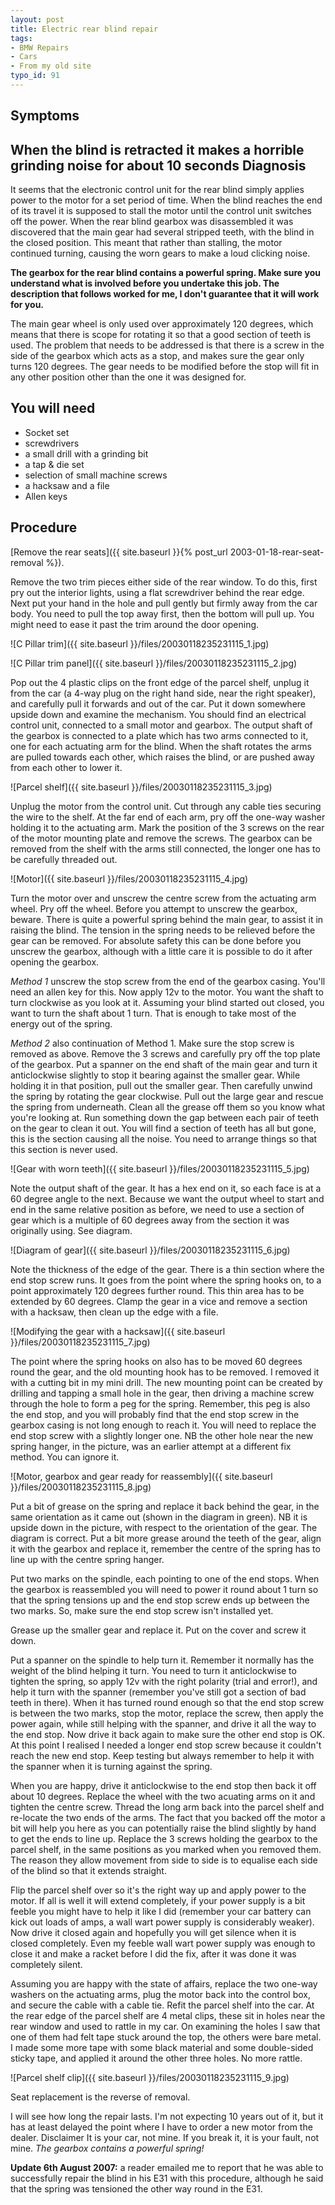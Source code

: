 ```yaml
---
layout: post
title: Electric rear blind repair
tags:
- BMW Repairs
- Cars
- From my old site
typo_id: 91
---
```

Symptoms
--------
When the blind is retracted it makes a horrible grinding noise for about 10 seconds
Diagnosis
---------
It seems that the electronic control unit for the rear blind simply applies power to the motor for a set period of time. When the blind reaches the end of its travel it is supposed to stall the motor until the control unit switches off the power.
When the rear blind gearbox was disassembled it was discovered that the main gear had several stripped teeth, with the blind in the closed position. This meant that rather than stalling, the motor continued turning, causing the worn gears to make a loud clicking noise.
<!-- read more -->
**The gearbox for the rear blind contains a powerful spring. Make sure you understand what is involved before you undertake this job. The description that follows worked for me, I don't guarantee that it will work for you.**

The main gear wheel is only used over approximately 120 degrees, which means that there is scope for rotating it so that a good section of teeth is used. The problem that needs to be addressed is that there is a screw in the side of the gearbox which acts as a stop, and makes sure the gear only turns 120 degrees. The gear needs to be modified before the stop will fit in any other position other than the one it was designed for.

You will need
-------------

* Socket set
* screwdrivers
* a small drill with a grinding bit
* a tap & die set
* selection of small machine screws
* a hacksaw and a file
* Allen keys

Procedure
---------
[Remove the rear seats]({{ site.baseurl }}{% post_url 2003-01-18-rear-seat-removal %}).

Remove the two trim pieces either side of the rear window. To do this, first pry out the interior lights, using a flat screwdriver behind the rear edge. Next put your hand in the hole and pull gently but firmly away from the car body. You need to pull the top away first, then the bottom will pull up. You might need to ease it past the trim around the door opening.

![C Pillar trim]({{ site.baseurl }}/files/20030118235231115_1.jpg)

![C Pillar trim panel]({{ site.baseurl }}/files/20030118235231115_2.jpg)

Pop out the 4 plastic clips on the front edge of the parcel shelf, unplug it from the car (a 4-way plug on the right hand side, near the right speaker), and carefully pull it forwards and out of the car.
Put it down somewhere upside down and examine the mechanism. You should find an electrical control unit, connected to a small motor and gearbox. The output shaft of the gearbox is connected to a plate which has two arms connected to it, one for each actuating arm for the blind. When the shaft rotates the arms are pulled towards each other, which raises the blind, or are pushed away from each other to lower it.

![Parcel shelf]({{ site.baseurl }}/files/20030118235231115_3.jpg)

Unplug the motor from the control unit. Cut through any cable ties securing the wire to the shelf. At the far end of each arm, pry off the one-way washer holding it to the actuating arm.
Mark the position of the 3 screws on the rear of the motor mounting plate and remove the screws. The gearbox can be removed from the shelf with the arms still connected, the longer one has to be carefully threaded out.

![Motor]({{ site.baseurl }}/files/20030118235231115_4.jpg)

Turn the motor over and unscrew the centre screw from the actuating arm wheel. Pry off the wheel.
Before you attempt to unscrew the gearbox, beware. There is quite a powerful spring behind the main gear, to assist it in raising the blind. The tension in the spring needs to be relieved before the gear can be removed. For absolute safety this can be done before you unscrew the gearbox, although with a little care it is possible to do it after opening the gearbox.

*Method 1* unscrew the stop screw from the end of the gearbox casing. You'll need an allen key for this. Now apply 12v to the motor. You want the shaft to turn clockwise as you look at it. Assuming your blind started out closed, you want to turn the shaft about 1 turn. That is enough to take most of the energy out of the spring.

*Method 2* also continuation of Method 1. Make sure the stop screw is removed as above. Remove the 3 screws and carefully pry off the top plate of the gearbox. Put a spanner on the end shaft of the main gear and turn it anticlockwise slightly to stop it bearing against the smaller gear. While holding it in that position, pull out the smaller gear. Then carefully unwind the spring by rotating the gear clockwise.
Pull out the large gear and rescue the spring from underneath. Clean all the grease off them so you know what you're looking at. Run something down the gap between each pair of teeth on the gear to clean it out. You will find a section of teeth has all but gone, this is the section causing all the noise. You need to arrange things so that this section is never used.

![Gear with worn teeth]({{ site.baseurl }}/files/20030118235231115_5.jpg)

Note the output shaft of the gear. It has a hex end on it, so each face is at a 60 degree angle to the next. Because we want the output wheel to start and end in the same relative position as before, we need to use a section of gear which is a multiple of 60 degrees away from the section it was originally using. See diagram.

![Diagram of gear]({{ site.baseurl }}/files/20030118235231115_6.jpg)

Note the thickness of the edge of the gear. There is a thin section where the end stop screw runs. It goes from the point where the spring hooks on, to a point approximately 120 degrees further round. This thin area has to be extended by 60 degrees. Clamp the gear in a vice and remove a section with a hacksaw, then clean up the edge with a file.

![Modifying the gear with a hacksaw]({{ site.baseurl }}/files/20030118235231115_7.jpg)

The point where the spring hooks on also has to be moved 60 degrees round the gear, and the old mounting hook has to be removed. I removed it with a cutting bit in my mini drill.
The new mounting point can be created by drilling and tapping a small hole in the gear, then driving a machine screw through the hole to form a peg for the spring. Remember, this peg is also the end stop, and you will probably find that the end stop screw in the gearbox casing is not long enough to reach it. You will need to replace the end stop screw with a slightly longer one. NB the other hole near the new spring hanger, in the picture, was an earlier attempt at a different fix method. You can ignore it.

![Motor, gearbox and gear ready for reassembly]({{ site.baseurl }}/files/20030118235231115_8.jpg)

Put a bit of grease on the spring and replace it back behind the gear, in the same orientation as it came out (shown in the diagram in green). NB it is upside down in the picture, with respect to the orientation of the gear. The diagram is correct. Put a bit more grease around the teeth of the gear, align it with the gearbox and replace it, remember the centre of the spring has to line up with the centre spring hanger.

Put two marks on the spindle, each pointing to one of the end stops. When the gearbox is reassembled you will need to power it round about 1 turn so that the spring tensions up and the end stop screw ends up between the two marks. So, make sure the end stop screw isn't installed yet.

Grease up the smaller gear and replace it. Put on the cover and screw it down.

Put a spanner on the spindle to help turn it. Remember it normally has the weight of the blind helping it turn. You need to turn it anticlockwise to tighten the spring, so apply 12v with the right polarity (trial and error!), and help it turn with the spanner (remember you've still got a section of bad teeth in there). When it has turned round enough so that the end stop screw is between the two marks, stop the motor, replace the screw, then apply the power again, while still helping with the spanner, and drive it all the way to the end stop. Now drive it back again to make sure the other end stop is OK. At this point I realised I needed a longer end stop screw because it couldn't reach the new end stop. Keep testing but always remember to help it with the spanner when it is turning against the spring.

When you are happy, drive it anticlockwise to the end stop then back it off about 10 degrees. Replace the wheel with the two acuating arms on it and tighten the centre screw. Thread the long arm back into the parcel shelf and re-locate the two ends of the arms. The fact that you backed off the motor a bit will help you here as you can potentially raise the blind slightly by hand to get the ends to line up.
Replace the 3 screws holding the gearbox to the parcel shelf, in the same positions as you marked when you removed them. The reason they allow movement from side to side is to equalise each side of the blind so that it extends straight.

Flip the parcel shelf over so it's the right way up and apply power to the motor. If all is well it will extend completely, if your power supply is a bit feeble you might have to help it like I did (remember your car battery can kick out loads of amps, a wall wart power supply is considerably weaker).
Now drive it closed again and hopefully you will get silence when it is closed completely. Even my feeble wall wart power supply was enough to close it and make a racket before I did the fix, after it was done it was completely silent.

Assuming you are happy with the state of affairs, replace the two one-way washers on the actuating arms, plug the motor back into the control box, and secure the cable with a cable tie.
Refit the parcel shelf into the car. At the rear edge of the parcel shelf are 4 metal clips, these sit in holes near the rear window and used to rattle in my car. On examining the holes I saw that one of them had felt tape stuck around the top, the others were bare metal. I made some more tape with some black material and some double-sided sticky tape, and applied it around the other three holes. No more rattle.

![Parcel shelf clip]({{ site.baseurl }}/files/20030118235231115_9.jpg)

Seat replacement is the reverse of removal.

I will see how long the repair lasts. I'm not expecting 10 years out of it, but it has at least delayed the point where I have to order a new motor from the dealer.
Disclaimer
It is your car, not mine. If you break it, it is your fault, not mine. *The gearbox contains a powerful spring!*

__Update 6th August 2007:__ a reader emailed me to report that he was able to successfully repair the blind in his E31 with this procedure, although he said that the spring was tensioned the other way round in the E31.
